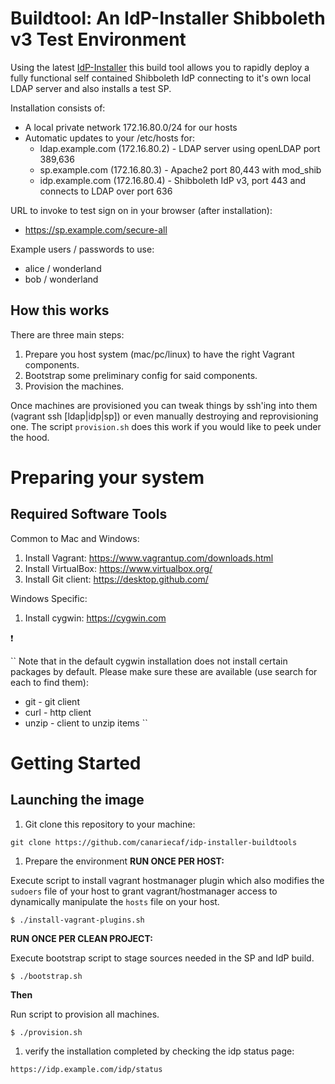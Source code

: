 #  Buildtool: An IdP-Installer Shibboleth v3 Test Environment

Using the latest [IdP-Installer](https://github.com/canariecaf/idp-installer-CAF/tree/3.0.0-CAF-RC6) this build tool allows you to rapidly deploy a fully functional self contained Shibboleth IdP connecting to it's own local LDAP server and also installs a test SP.

Installation consists of:
- A local private network 172.16.80.0/24 for our hosts
- Automatic updates to your /etc/hosts for:
  - ldap.example.com (172.16.80.2) - LDAP server using openLDAP port 389,636
  - sp.example.com (172.16.80.3)   - Apache2 port 80,443 with mod_shib
  - idp.example.com (172.16.80.4)  - Shibboleth IdP v3, port 443 and connects to LDAP over port 636


URL to invoke to test sign on in your browser (after installation):
- https://sp.example.com/secure-all

Example users / passwords to use: 
  - alice / wonderland
  - bob / wonderland 

## How this works
There are three main steps:
1. Prepare you host system (mac/pc/linux) to have the right Vagrant components.
2. Bootstrap some preliminary config for said components.
3. Provision the machines.

Once machines are provisioned you can tweak things by ssh'ing into them (vagrant ssh [ldap|idp|sp]) or even manually destroying and reprovisioning one. The script ``provision.sh`` does this work if you would like to peek under the hood.


# Preparing your system
## Required Software Tools

Common to Mac and Windows:

1. Install Vagrant: https://www.vagrantup.com/downloads.html
1. Install VirtualBox: https://www.virtualbox.org/
1. Install Git client: https://desktop.github.com/

Windows Specific:

1. Install cygwin: https://cygwin.com

:exclamation:

`` Note that in the default cygwin installation does not install certain packages by default. Please make sure these are available (use search for each to find them):
 
- git - git client 
- curl - http client
- unzip - client to unzip items
``
# Getting Started

## Launching the image
1. Git clone this repository to your machine:
```
git clone https://github.com/canariecaf/idp-installer-buildtools
```

1. Prepare the environment 
**RUN ONCE PER HOST:** 

Execute script to install vagrant hostmanager plugin which also modifies the `sudoers` file of your host to grant vagrant/hostmanager access to dynamically manipulate the `hosts` file on your host.

    $ ./install-vagrant-plugins.sh

 **RUN ONCE PER CLEAN PROJECT:** 

Execute bootstrap script to stage sources needed in the SP and IdP build.


    $ ./bootstrap.sh

**Then**

Run script to provision all machines.

    $ ./provision.sh



1. verify the installation completed by checking the idp status page:
```
https://idp.example.com/idp/status
```

